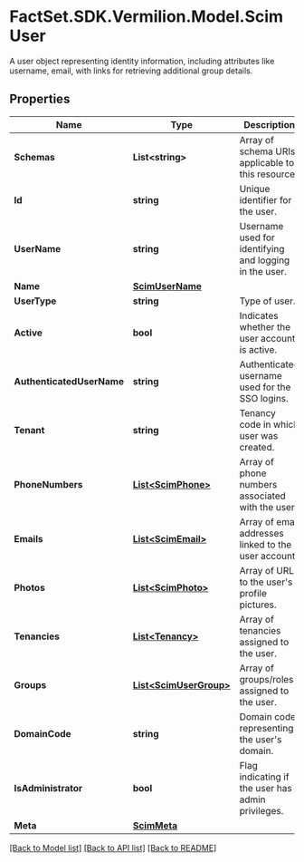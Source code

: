 # FactSet.SDK.Vermilion.Model.ScimUser
A user object representing identity information, including attributes like username, email, with links for retrieving additional group details.

## Properties

Name | Type | Description | Notes
------------ | ------------- | ------------- | -------------
**Schemas** | **List&lt;string&gt;** | Array of schema URIs applicable to this resource. | [optional] 
**Id** | **string** | Unique identifier for the user. | [optional] 
**UserName** | **string** | Username used for identifying and logging in the user. | [optional] 
**Name** | [**ScimUserName**](ScimUserName.md) |  | [optional] 
**UserType** | **string** | Type of user. | [optional] 
**Active** | **bool** | Indicates whether the user account is active. | [optional] 
**AuthenticatedUserName** | **string** | Authenticated username used for the SSO logins. | [optional] 
**Tenant** | **string** | Tenancy code in which user was created. | [optional] 
**PhoneNumbers** | [**List&lt;ScimPhone&gt;**](ScimPhone.md) | Array of phone numbers associated with the user. | [optional] 
**Emails** | [**List&lt;ScimEmail&gt;**](ScimEmail.md) | Array of email addresses linked to the user account. | [optional] 
**Photos** | [**List&lt;ScimPhoto&gt;**](ScimPhoto.md) | Array of URLs to the user&#39;s profile pictures. | [optional] 
**Tenancies** | [**List&lt;Tenancy&gt;**](Tenancy.md) | Array of tenancies assigned to the user. | [optional] 
**Groups** | [**List&lt;ScimUserGroup&gt;**](ScimUserGroup.md) | Array of groups/roles assigned to the user. | [optional] 
**DomainCode** | **string** | Domain code representing the user&#39;s domain. | [optional] 
**IsAdministrator** | **bool** | Flag indicating if the user has admin privileges. | [optional] 
**Meta** | [**ScimMeta**](ScimMeta.md) |  | [optional] 

[[Back to Model list]](../README.md#documentation-for-models) [[Back to API list]](../README.md#documentation-for-api-endpoints) [[Back to README]](../README.md)

